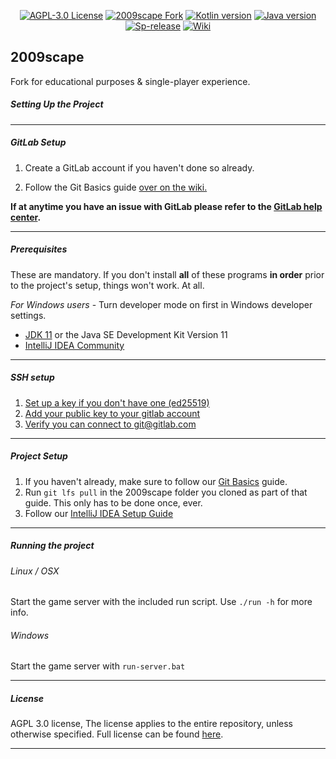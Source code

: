 <div style="text-align: center;">

[![AGPL-3.0 License][license-shield]][license-url]
[![2009scape Fork][fork-shield]][fork-url]
[![Kotlin version][kotlin-version]][kotlin-url]
[![Java version][java-version]][java-url]
[![Sp-release][sp-release]][sp-url]
[![Wiki][wiki-shield]][wiki-url]

</div>

## 2009scape

Fork for educational purposes & single-player experience.

##### Setting Up the Project

***

##### GitLab Setup

1. Create a GitLab account if you haven't done so already.

2. Follow the Git Basics guide [over on the wiki.](https://gitlab.com/rs-source/2009scape/-/wikis/home)

**If at anytime you have an issue with GitLab please refer to the [GitLab help center](https://gitlab.com/help).**

***

##### Prerequisites

These are mandatory. If you don't install **all** of these programs **in order** prior to
the project's setup, things won't work. At all.

*For Windows users* - Turn developer mode on first in Windows developer settings.

* [JDK 11](https://adoptium.net) or the Java SE Development Kit Version 11
* [IntelliJ IDEA Community](https://www.jetbrains.com/idea/download/)

***

##### SSH setup

1. [Set up a key if you don't have one (ed25519)](https://docs.gitlab.com/ee/user/ssh.html#generate-an-ssh-key-pair)
2. [Add your public key to your gitlab account](https://docs.gitlab.com/ee/user/ssh.html#add-an-ssh-key-to-your-gitlab-account)
3. [Verify you can connect to git@gitlab.com](https://docs.gitlab.com/ee/user/ssh.html#verify-that-you-can-connect)

***

##### Project Setup

1. If you haven't already, make sure to follow
   our [Git Basics](https://gitlab.com/2009scape/2009scape/-/wikis/git-basics) guide.
2. Run `git lfs pull` in the 2009scape folder you cloned as part of that guide. This only has to be done once, ever.
3. Follow our [IntelliJ IDEA Setup Guide](https://gitlab.com/2009scape/2009scape/-/wikis/Setup-for-IntelliJ-IDEA-IDE)

***

##### Running the project

###### Linux / OSX

Start the game server with the included run script. Use `./run -h` for more info.

###### Windows

Start the game server with `run-server.bat`

***

##### License

AGPL 3.0 license, The license applies to the entire repository, unless otherwise specified. Full license can be found [here](https://www.gnu.org/licenses/agpl-3.0.en.html).

***

[license-shield]: https://img.shields.io/badge/license-AGPL--3.0-informational

[license-url]: https://www.gnu.org/licenses/agpl-3.0.en.html

[fork-shield]: https://img.shields.io/badge/repository-fork-blue

[fork-url]: https://gitlab.com/2009scape/2009scape

[sp-release]: https://img.shields.io/badge/singleplayer-release-blue

[sp-url]: https://github.com/szumaster3/2009scape-game

[kotlin-version]: https://img.shields.io/badge/kotlin-1.8.20-blue.svg?logo=kotlin

[kotlin-url]: http://kotlinlang.org

[java-version]: https://img.shields.io/badge/java-19-blue.svg?logo=openjdk

[java-url]: https://adoptium.net/temurin/releases/?version=19

[wiki-shield]: https://img.shields.io/badge/wiki-guides-blue.svg?logo=wikipedia

[wiki-url]: https://gitlab.com/rs-source/2009scape/-/wikis/home
